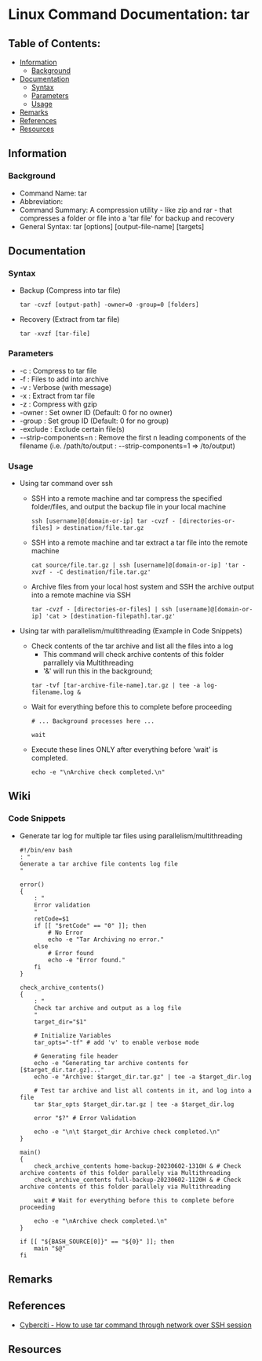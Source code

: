 # Linux Command Documentation: tar

## Table of Contents:
- [Information](#information)
    + [Background](#background)
- [Documentation](#documentation)
    + [Syntax](#syntax)
    + [Parameters](#parameters)
    + [Usage](#usage)
- [Remarks](#remarks)
- [References](#references)
- [Resources](#resources)
    
## Information

### Background

+ Command Name: tar
+ Abbreviation: 
+ Command Summary: A compression utility - like zip and rar - that compresses a folder or file into a 'tar file' for backup and recovery
+ General Syntax: tar [options] [output-file-name] [targets]

## Documentation

### Syntax
+ Backup (Compress into tar file)
    ```console
    tar -cvzf [output-path] -owner=0 -group=0 [folders]
    ```
+ Recovery (Extract from tar file)
    ```console
    tar -xvzf [tar-file]
    ```
    
### Parameters
+ -c : Compress to tar file
+ -f : Files to add into archive
+ -v : Verbose (with message)
+ -x : Extract from tar file
+ -z : Compress with gzip
+ -owner : Set owner ID (Default: 0 for no owner)
+ -group : Set group ID (Default: 0 for no group)
+ -exclude : Exclude certain file(s)
+ --strip-components=n : Remove the first n leading components of the filename (i.e. /path/to/output : --strip-components=1 => /to/output)

### Usage

- Using tar command over ssh
    - SSH into a remote machine and tar compress the specified folder/files, and output the backup file in your local machine
        ```console
        ssh [username]@[domain-or-ip] tar -cvzf - [directories-or-files] > destination/file.tar.gz
        ```
    - SSH into a remote machine and tar extract a tar file into the remote machine
        ```console
        cat source/file.tar.gz | ssh [username]@[domain-or-ip] 'tar -xvzf - -C destination/file.tar.gz'
        ```
    - Archive files from your local host system and SSH the archive output into a remote machine via SSH
        ```console
        tar -cvzf - [directories-or-files] | ssh [username]@[domain-or-ip] 'cat > [destination-filepath].tar.gz'
        ```

- Using tar with parallelism/multithreading (Example in Code Snippets)
    - Check contents of the tar archive and list all the files into a log 
        + This command will check archive contents of this folder parrallely via Multithreading
        + '&' will run this in the background; 
        ```console
        tar -tvf [tar-archive-file-name].tar.gz | tee -a log-filename.log & 
        ```
    - Wait for everything before this to complete before proceeding
        ```console
        # ... Background processes here ...

        wait 
        ```
    - Execute these lines ONLY after everything before 'wait' is completed.
        ```console
        echo -e "\nArchive check completed.\n"
        ```

## Wiki

### Code Snippets
- Generate tar log for multiple tar files using parallelism/multithreading
    ```console
    #!/bin/env bash
    : "
    Generate a tar archive file contents log file
    "

    error()
    {
        : "
        Error validation
        "
        retCode=$1
        if [[ "$retCode" == "0" ]]; then
            # No Error
            echo -e "Tar Archiving no error."
        else
            # Error found
            echo -e "Error found."
        fi
    }

    check_archive_contents()
    {
        : "
        Check tar archive and output as a log file
        "
        target_dir="$1"

        # Initialize Variables
        tar_opts="-tf" # add 'v' to enable verbose mode

        # Generating file header
        echo -e "Generating tar archive contents for [$target_dir.tar.gz]..."
        echo -e "Archive: $target_dir.tar.gz" | tee -a $target_dir.log
            
        # Test tar archive and list all contents in it, and log into a file
        tar $tar_opts $target_dir.tar.gz | tee -a $target_dir.log

        error "$?" # Error Validation

        echo -e "\n\t $target_dir Archive check completed.\n"
    }

    main()
    {
        check_archive_contents home-backup-20230602-1310H & # Check archive contents of this folder parallely via Multithreading
        check_archive_contents full-backup-20230602-1120H & # Check archive contents of this folder parallely via Multithreading

        wait # Wait for everything before this to complete before proceeding

        echo -e "\nArchive check completed.\n"
    }

    if [[ "${BASH_SOURCE[0]}" == "${0}" ]]; then
        main "$@"
    fi
    ```

## Remarks

## References
+ [Cyberciti - How to use tar command through network over SSH session](https://www.cyberciti.biz/faq/howto-use-tar-command-through-network-over-ssh-session/)

## Resources

